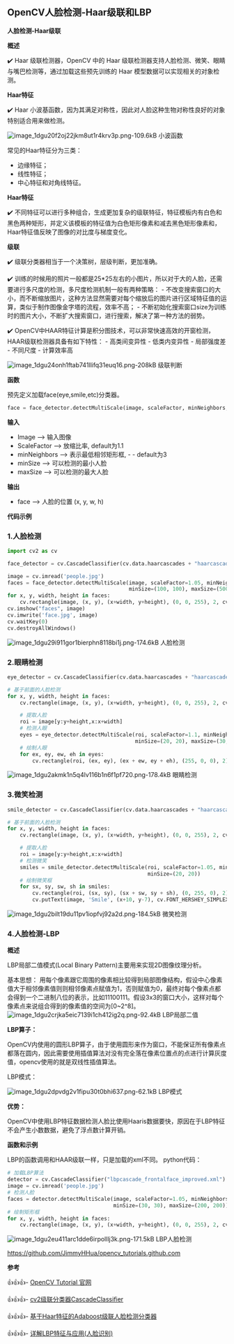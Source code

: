 ## OpenCV人脸检测-Haar级联和LBP

**人脸检测-Haar级联**

**概述**

✔️ Haar 级联检测器，OpenCV 中的 Haar 级联检测器支持人脸检测、微笑、眼睛与嘴巴检测等，通过加载这些预先训练的 Haar 模型数据可以实现相关的对象检测。

**Haar特征**

✔️ Haar 小波基函数，因为其满足对称性，因此对人脸这种生物对称性良好的对象特别适合用来做检测。

![image_1dgu20f2oj22jkm8ut1r4krv3p.png-109.6kB][1]
小波函数

常见的Haar特征分为三类：

- 边缘特征；
- 线性特征；
- 中心特征和对角线特征。

**Haar特征**

✔️ 不同特征可以进行多种组合，生成更加复杂的级联特征，特征模板内有白色和黑色两种矩形，并定义该模板的特征值为白色矩形像素和减去黑色矩形像素和，Haar特征值反映了图像的对比度与梯度变化。

**级联**

✔️ 级联分类器相当于一个决策树，层级判断，更加准确。

✔️ 训练的时候用的照片一般都是25*25左右的小图片，所以对于大的人脸，还需要进行多尺度的检测，多尺度检测机制一般有两种策略： - 不改变搜索窗口的大小，而不断缩放图片，这种方法显然需要对每个缩放后的图片进行区域特征值的运算，类似于制作图像金字塔的流程，效率不高； - 不断初始化搜索窗口size为训练时的图片大小，不断扩大搜索窗口，进行搜索，解决了第一种方法的弱势。

✔️ OpenCV中HAAR特征计算是积分图技术，可以非常快速高效的开窗检测， HAAR级联检测器具备有如下特性： - 高类间变异性 - 低类内变异性 - 局部强度差 - 不同尺度 - 计算效率高

![image_1dgu24onh1ftab741llifq31euq16.png-208kB][2]
级联判断

**函数**

预先定义加载face(eye,smile,etc)分类器。
```python
face = face_detector.detectMultiScale(image, scaleFactor, minNeighbors, minSize, maxSize)
```

**输入**

- Image --> 输入图像
- ScaleFactor --> 放缩比率, default为1.1
- minNeighbors --> 表示最低相邻矩形框, - - default为3
- minSize --> 可以检测的最小人脸
- maxSize --> 可以检测的最大人脸

**输出**

- face --> 人脸的位置 (x, y, w, h)

**代码示例**

### 1.人脸检测
```python
import cv2 as cv

face_detector = cv.CascadeClassifier(cv.data.haarcascades + "haarcascade_frontalface_alt2.xml")

image = cv.imread('people.jpg')
faces = face_detector.detectMultiScale(image, scaleFactor=1.05, minNeighbors=1, 
                                       minSize=(100, 100), maxSize=(500, 500))
for x, y, width, height in faces:
    cv.rectangle(image, (x, y), (x+width, y+height), (0, 0, 255), 2, cv.LINE_8, 0)
cv.imshow("faces", image)
cv.imwrite('face.jpg', image)
cv.waitKey(0)
cv.destroyAllWindows()
```
![image_1dgu29i911gor1bierphn8118bi1j.png-174.6kB][3]
人脸检测

### 2.眼睛检测
```python
eye_detector = cv.CascadeClassifier(cv.data.haarcascades + "haarcascade_eye.xml")

# 基于前面的人脸检测
for x, y, width, height in faces:
    cv.rectangle(image, (x, y), (x+width, y+height), (0, 0, 255), 2, cv.LINE_8, 0)

    # 提取人脸
    roi = image[y:y+height,x:x+width]
    # 检测人眼
    eyes = eye_detector.detectMultiScale(roi, scaleFactor=1.1, minNeighbors=5,
                                         minSize=(20, 20), maxSize=(30,30))
    # 绘制人眼                                  
    for ex, ey, ew, eh in eyes:
        cv.rectangle(roi, (ex, ey), (ex + ew, ey + eh), (255, 0, 0), 2)
```
![image_1dgu2akmk1n5q4lv116b1n6f1pf720.png-178.4kB][4]
眼睛检测

### 3.微笑检测
```python
smile_detector = cv.CascadeClassifier(cv.data.haarcascades + "haarcascade_smile.xml")

# 基于前面的人脸检测
for x, y, width, height in faces:
    cv.rectangle(image, (x, y), (x+width, y+height), (0, 0, 255), 2, cv.LINE_8, 0)

    # 提取人脸
    roi = image[y:y+height,x:x+width]
    # 检测微笑
    smiles = smile_detector.detectMultiScale(roi, scaleFactor=1.05, minNeighbors=2,
                                             minSize=(20, 20))
    # 绘制微笑框                                
    for sx, sy, sw, sh in smiles:
        cv.rectangle(roi, (sx, sy), (sx + sw, sy + sh), (0, 255, 0), 2)
        cv.putText(image, 'Smile', (x+10, y-7), cv.FONT_HERSHEY_SIMPLEX, 0.8, (0, 255, 0), 2)
```
![image_1dgu2bilt19du11pv1iopfvj92a2d.png-184.5kB][5]
微笑检测

###  4.人脸检测-LBP

**概述**

LBP局部二值模式(Local Binary Pattern)主要用来实现2D图像纹理分析。

基本思想：
用每个像素跟它周围的像素相比较得到局部图像结构，假设中心像素值大于相邻像素值则则相邻像素点赋值为1，否则赋值为0，最终对每个像素点都会得到一个二进制八位的表示，比如11100111。假设3x3的窗口大小，这样对每个像素点来说组合得到的像素值的空间为[0~2^8]。
![image_1dgu2crjka5eic7139i1ch412ig2q.png-92.4kB][6]
LBP局部二值

**LBP算子：**

OpenCV内使用的圆形LBP算子，由于使用圆形来作为窗口，不能保证所有像素点都落在圆内，因此需要使用插值算法对没有完全落在像素位置点的点进行计算灰度值，opencv使用的就是双线性插值算法。

LBP模式：

![image_1dgu2dpvdg2v1fipu30t0bhi637.png-62.1kB][7]
LBP模式

**优势：**

OpenCV中使用LBP特征数据检测人脸比使用Haaris数据要快，原因在于LBP特征不会产生小数数据，避免了浮点数计算开销。

**函数和示例**

LBP的函数调用和HAAR级联一样，只是加载的xml不同。 python代码：

```python
# 加载LBP算法
detector = cv.CascadeClassifier("lbpcascade_frontalface_improved.xml")
image = cv.imread('people.jpg')
# 检测人脸
faces = detector.detectMultiScale(image, scaleFactor=1.05, minNeighbors=1,
                                  minSize=(30, 30), maxSize=(200, 200))
# 绘制矩形框                            
for x, y, width, height in faces:
    cv.rectangle(image, (x, y), (x+width, y+height), (0, 0, 255), 2, cv.LINE_8, 0)
```
![image_1dgu2eu411arc1dde6irpolllj3k.png-171.5kB][8]
LBP人脸检测

https://github.com/JimmyHHua/opencv_tutorials.github.com

**参考**

👍👍👍- [OpenCV Tutorial 官网](https://docs.opencv.org/4.0.0-alpha/d6/d00/tutorial_py_root.html)

👍👍👍- [cv2级联分类器CascadeClassifier](https://blog.csdn.net/github_39611196/article/details/81240352)

👍👍👍- [基于Haar特征的Adaboost级联人脸检测分类器](https://blog.csdn.net/stdcoutzyx/article/details/34842233)

👍👍👍- [详解LBP特征与应用(人脸识别)](https://mp.weixin.qq.com/s/Rm5HuERAA1j_7lE2HcyoqA)


  [1]: http://static.zybuluo.com/harrytsz/3e5nawfcw2l86yc1oa1901o6/image_1dgu20f2oj22jkm8ut1r4krv3p.png
  [2]: http://static.zybuluo.com/harrytsz/fpb7qc9zry79tgt6c35zt202/image_1dgu24onh1ftab741llifq31euq16.png
  [3]: http://static.zybuluo.com/harrytsz/nx1qgwi6njdkduffpqo7uzsr/image_1dgu29i911gor1bierphn8118bi1j.png
  [4]: http://static.zybuluo.com/harrytsz/jvibtw5ra7qsy3vjfceooknx/image_1dgu2akmk1n5q4lv116b1n6f1pf720.png
  [5]: http://static.zybuluo.com/harrytsz/i83m25o9qqzc1xyontj7i86h/image_1dgu2bilt19du11pv1iopfvj92a2d.png
  [6]: http://static.zybuluo.com/harrytsz/smn2mmdn7dq6z39lvhc5s5wg/image_1dgu2crjka5eic7139i1ch412ig2q.png
  [7]: http://static.zybuluo.com/harrytsz/v1dnx769d678bm9xvsj4fs32/image_1dgu2dpvdg2v1fipu30t0bhi637.png
  [8]: http://static.zybuluo.com/harrytsz/ggcwh1tdsbdpx4a8w98w444k/image_1dgu2eu411arc1dde6irpolllj3k.png


